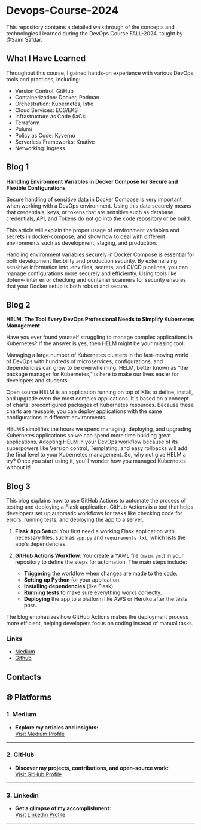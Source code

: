 # Devops-Course-2024
This repository contains a detailed walkthrough of the concepts and technologies I learned during the DevOps Course FALL-2024, taught by @Saim Safdar.

## What I Have Learned
Throughout this course, I gained hands-on experience with various DevOps tools and practices, including:

* Version Control: GitHub
* Containerization: Docker, Podman
* Orchestration: Kubernetes, Istio
* Cloud Services: ECS/EKS
* Infrastructure as Code (IaC):
* Terraform
* Pulumi
* Policy as Code: Kyverno
* Serverless Frameworks: Knative
* Networking: Ingress

## Blog 1

**Handling Environment Variables in Docker Compose for Secure and Flexible Configurations**

Secure handling of sensitive data in Docker Compose is very important when working with a DevOps environment. Using this data securely means that credentials, keys, or tokens that are sensitive such as database credentials, API, and Tokens do not go into the code repository or be build.

This article will explain the proper usage of environment variables and secrets in docker-compose, and show how to deal with different environments such as development, staging, and production.

Handling environment variables securely in Docker Compose is essential for both development flexibility and production security. By externalizing sensitive information into .env files, secrets, and CI/CD pipelines, you can manage configurations more securely and efficiently. Using tools like dotenv-linter error checking and container scanners for security ensures that your Docker setup is both robust and secure.

## Blog 2

**HELM: The Tool Every DevOps Professional Needs to Simplify Kubernetes Management**

Have you ever found yourself struggling to manage complex applications in Kubernetes? If the answer is yes, then HELM might be your missing tool.

Managing a large number of Kubernetes clusters in the fast-moving world of DevOps with hundreds of microservices, configurations, and dependencies can grow to be overwhelming. HELM, better known as “the package manager for Kubernetes,” is here to make our lives easier for developers and students.

Open source HELM is an application running on top of K8s to define, install, and upgrade even the most complex applications. It's based on a concept of charts: preconfigured packages of Kubernetes resources. Because these charts are reusable, you can deploy applications with the same configurations in different environments.

HELMS simplifies the hours we spend managing, deploying, and upgrading Kubernetes applications so we can spend more time building great applications. Adopting HELM in your DevOps workflow because of its superpowers like Version control, Templating, and easy rollbacks will add the final level to your Kubernetes management. So, why not give HELM a try? Once you start using it, you'll wonder how you managed Kubernetes without it!

## Blog 3

This blog explains how to use GitHub Actions to automate the process of testing and deploying a Flask application. GitHub Actions is a tool that helps developers set up automatic workflows for tasks like checking code for errors, running tests, and deploying the app to a server. 

1. **Flask App Setup**: You first need a working Flask application with necessary files, such as `app.py` and `requirements.txt`, which lists the app's dependencies.

2. **GitHub Actions Workflow**: You create a YAML file (`main.yml`) in your repository to define the steps for automation. The main steps include:
   - **Triggering** the workflow when changes are made to the code.
   - **Setting up Python** for your application.
   - **Installing dependencies** (like Flask).
   - **Running tests** to make sure everything works correctly.
   - **Deploying** the app to a platform like AWS or Heroku after the tests pass.

The blog emphasizes how GitHub Actions makes the deployment process more efficient, helping developers focus on coding instead of manual tasks.

### Links
- [Medium](https://medium.com/@sh.hamzarauf/automating-deployments-with-github-actions-523828f40c4e)
- [Github](https://github.com/Sheikh-Hamza-Rauf/GitHub-Actions)

## Contacts

## **🌐 Platforms**  

### **1. Medium**  
- **Explore my articles and insights:**  
  [Visit Medium Profile](https://medium.com/@sh.hamzarauf)

---

### **2. GitHub**  
- **Discover my projects, contributions, and open-source work:**  
  [Visit GitHub Profile](https://github.com/Sheikh-Hamza-Rauf)

---

### **3. Linkedin**  
- **Get a glimpse of my accomplishment:**  
  [Visit Linkedin Profile](https://www.linkedin.com/in/hamza-rauf-mernprogrammer)  

---

